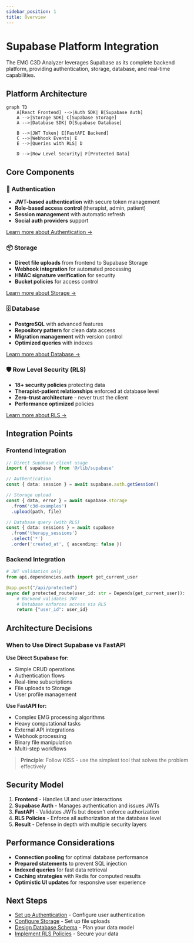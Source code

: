 ```yaml
---
sidebar_position: 1
title: Overview
---
```


# Supabase Platform Integration

The EMG C3D Analyzer leverages Supabase as its complete backend platform, providing authentication, storage, database, and real-time capabilities.

## Platform Architecture

```mermaid
graph TD
    A[React Frontend] -->|Auth SDK| B[Supabase Auth]
    A -->|Storage SDK| C[Supabase Storage]
    A -->|Database SDK| D[Supabase Database]
    
    B -->|JWT Token| E[FastAPI Backend]
    C -->|Webhook Events| E
    E -->|Queries with RLS| D
    
    D -->|Row Level Security| F[Protected Data]
```

## Core Components

### 🔐 Authentication
- **JWT-based authentication** with secure token management
- **Role-based access control** (therapist, admin, patient)
- **Session management** with automatic refresh
- **Social auth providers** support

[Learn more about Authentication →](./auth/overview)

### 📦 Storage
- **Direct file uploads** from frontend to Supabase Storage
- **Webhook integration** for automated processing
- **HMAC signature verification** for security
- **Bucket policies** for access control

[Learn more about Storage →](./storage/overview)

### 🗄️ Database
- **PostgreSQL** with advanced features
- **Repository pattern** for clean data access
- **Migration management** with version control
- **Optimized queries** with indexes

[Learn more about Database →](./database/overview)

### 🛡️ Row Level Security (RLS)
- **18+ security policies** protecting data
- **Therapist-patient relationships** enforced at database level
- **Zero-trust architecture** - never trust the client
- **Performance optimized** policies

[Learn more about RLS →](./rls/overview)

## Integration Points

### Frontend Integration
```typescript
// Direct Supabase client usage
import { supabase } from '@/lib/supabase'

// Authentication
const { data: session } = await supabase.auth.getSession()

// Storage upload
const { data, error } = await supabase.storage
  .from('c3d-examples')
  .upload(path, file)

// Database query (with RLS)
const { data: sessions } = await supabase
  .from('therapy_sessions')
  .select('*')
  .order('created_at', { ascending: false })
```

### Backend Integration
```python
# JWT validation only
from api.dependencies.auth import get_current_user

@app.post("/api/protected")
async def protected_route(user_id: str = Depends(get_current_user)):
    # Backend validates JWT
    # Database enforces access via RLS
    return {"user_id": user_id}
```

## Architecture Decisions

### When to Use Direct Supabase vs FastAPI

**Use Direct Supabase for:**
- Simple CRUD operations
- Authentication flows
- Real-time subscriptions
- File uploads to Storage
- User profile management

**Use FastAPI for:**
- Complex EMG processing algorithms
- Heavy computational tasks
- External API integrations
- Webhook processing
- Binary file manipulation
- Multi-step workflows

> **Principle**: Follow KISS - use the simplest tool that solves the problem effectively

## Security Model

1. **Frontend** - Handles UI and user interactions
2. **Supabase Auth** - Manages authentication and issues JWTs
3. **FastAPI** - Validates JWTs but doesn't enforce authorization
4. **RLS Policies** - Enforce all authorization at the database level
5. **Result** - Defense in depth with multiple security layers

## Performance Considerations

- **Connection pooling** for optimal database performance
- **Prepared statements** to prevent SQL injection
- **Indexed queries** for fast data retrieval
- **Caching strategies** with Redis for computed results
- **Optimistic UI updates** for responsive user experience

## Next Steps

- [Set up Authentication](./auth/overview) - Configure user authentication
- [Configure Storage](./storage/overview) - Set up file uploads
- [Design Database Schema](./database/overview) - Plan your data model
- [Implement RLS Policies](./rls/overview) - Secure your data